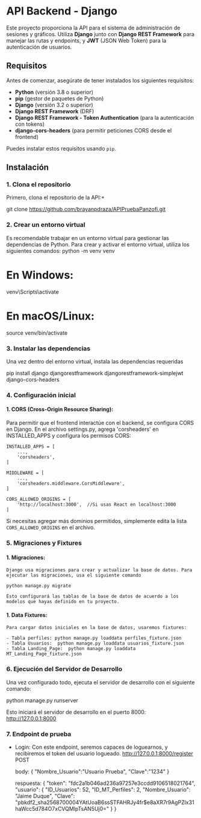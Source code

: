 # API Backend - Django

Este proyecto proporciona la API para el sistema de administración de sesiones y gráficos. Utiliza **Django** junto con **Django REST Framework** para manejar las rutas y endpoints, y **JWT** (JSON Web Token) para la autenticación de usuarios.

## Requisitos

Antes de comenzar, asegúrate de tener instalados los siguientes requisitos:

- **Python** (versión 3.8 o superior)
- **pip** (gestor de paquetes de Python)
- **Django** (versión 3.2 o superior)
- **Django REST Framework** (DRF)
- **Django REST Framework - Token Authentication** (para la autenticación con tokens)
- **django-cors-headers** (para permitir peticiones CORS desde el frontend)
  
Puedes instalar estos requisitos usando `pip`.

## Instalación

### 1. Clona el repositorio

  Primero, clona el repositorio de la API:+

  git clone https://github.com/brayanpdraza/APIPruebaPanzofi.git

### 2. Crear un entorno virtual
  Es recomendable trabajar en un entorno virtual para gestionar las dependencias de Python. Para crear y activar el entorno virtual, utiliza los siguientes comandos:
  python -m venv venv
  # En Windows:
  venv\Scripts\activate
  # En macOS/Linux:
  source venv/bin/activate

### 3. Instalar las dependencias
  Una vez dentro del entorno virtual, instala las dependencias requeridas
  
  pip install django djangorestframework djangorestframework-simplejwt django-cors-headers

### 4.  Configuración inicial

  #### 1. CORS (Cross-Origin Resource Sharing):

  Para permitir que el frontend interactúe con el backend, se configura CORS en Django. En el archivo settings.py, agrega 'corsheaders' en INSTALLED_APPS y configura los permisos CORS:

    INSTALLED_APPS = [
        ...,
        'corsheaders',
    ]
    
    MIDDLEWARE = [
        ...,
        'corsheaders.middleware.CorsMiddleware',
    ]
    
    CORS_ALLOWED_ORIGINS = [
        'http://localhost:3000',  //Si usas React en localhost:3000
    ]
    
  Si necesitas agregar más dominios permitidos, simplemente edita la lista `CORS_ALLOWED_ORIGINS` en el archivo.
  
### 5. Migraciones y Fixtures

  #### 1. Migraciones:
    Django usa migraciones para crear y actualizar la base de datos. Para ejecutar las migraciones, usa el siguiente comando

    python manage.py migrate

    Esto configurará las tablas de la base de datos de acuerdo a los modelos que hayas definido en tu proyecto.
  #### 1. Data Fixtures:
    Para cargar datos iniciales en la base de datos, usaremos fixtures:

    - Tabla perfiles: python manage.py loaddata perfiles_fixture.json
    - Tabla Usuarios:  python manage.py loaddata usuarios_fixture.json
    - Tabla Landing_Page:  python manage.py loaddata MT_Landing_Page_fixture.json
    
### 6. Ejecución del Servidor de Desarrollo
  Una vez configurado todo, ejecuta el servidor de desarrollo con el siguiente comando:

  python manage.py runserver

  Esto iniciará el servidor de desarrollo en el puerto 8000: http://127.0.0.1:8000

### 7. Endpoint de prueba
  - Login: Con este endpoint, seremos capaces de loguearnos, y recibiremos el token del usuario logueado.
    http://127.0.0.1:8000/register POST
    
    body:
    {
    "Nombre_Usuario":"Usuario Prueba",
    "Clave":"1234"
    }

    respuesta:
    {
      "token": "fdc2a1b046ad236a97257e3ccdd9106518021764",
      "usuario": {
          "ID_Usuarios": 52,
          "ID_MT_Perfiles": 2,
          "Nombre_Usuario": "Jaime Duque",
          "Clave": "pbkdf2_sha256$870000$4YAtUoaB6ssSTFAHRJy4fr$e8aXR7r9AgPZlx31haWcc5d784O7xCVQMlpTsAN5Uj0="
      }
    }
    
